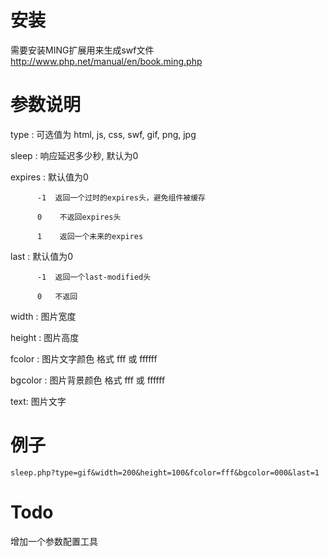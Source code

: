 # 安装 #

需要安装MING扩展用来生成swf文件 
http://www.php.net/manual/en/book.ming.php

# 参数说明 #

type : 可选值为 html, js, css, swf, gif, png, jpg

sleep : 响应延迟多少秒, 默认为0

expires : 默认值为0

          -1  返回一个过时的expires头，避免组件被缓存

          0    不返回expires头

          1    返回一个未来的expires

last : 默认值为0

          -1  返回一个last-modified头

          0   不返回

width : 图片宽度

height : 图片高度

fcolor : 图片文字颜色 格式 fff 或 ffffff

bgcolor : 图片背景颜色 格式 fff 或 ffffff

text: 图片文字

# 例子 #

    sleep.php?type=gif&width=200&height=100&fcolor=fff&bgcolor=000&last=1

# Todo #

增加一个参数配置工具
